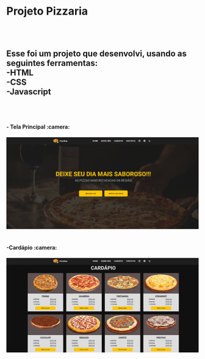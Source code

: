 <h1>Projeto Pizzaria</h1>
<br>
<br>
<h2>Esse foi um projeto que desenvolvi, usando as seguintes ferramentas:
  <br>
    -HTML
  <br>
    -CSS
  <br>
    -Javascript
</h2>
<br>
<br>

<h4>- Tela Principal :camera:</h2>
<img src="https://github.com/rapharzk/projeto-pizzaria/blob/master/assets/tela%20principal.png?raw=true" alt="tela-principal"/>
<br>
<br>

<h4>-Cardápio :camera:</h2>   
<img src="https://github.com/rapharzk/projeto-pizzaria/blob/master/assets/cardapio1.png?raw=true" alt="cardapio"/>
